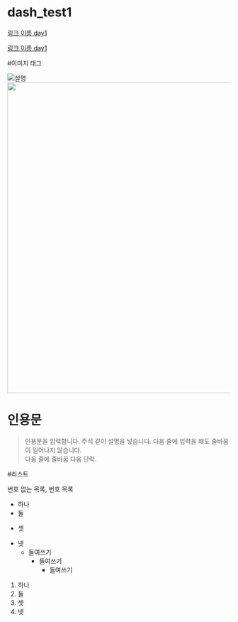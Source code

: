 # dash_test1

[]()
[링크 이름 day1](./day1/)

<a href='./day1/readme.md'>링크 이름 day1</a>

#이미지 태그

![설명](https://cdn.imweb.me/upload/S201910012ff964777e0e3/62f9a36ea3cea.jpg)
<img src = 'https://cdn.imweb.me/upload/S201910012ff964777e0e3/62f9a36ea3cea.jpg' width= '700'>

# 인용문
> 인용문을 입력합니다. 주석 같이 설명을 넣습니다.
>다음 줄에 입력을 해도 줄바꿈이 일어나지 않습니다.
> <br>다음 줄에 줄바꿈
> 다음 단락.

#리스트

번호 없는 목록, 번호 목록
- 하나
- 둘
* 셋
+ 넷
  - 들여쓰기
    - 들여쓰기
      - 들여쓰기
      
1. 하나
1. 둘
3. 셋
5. 넷
